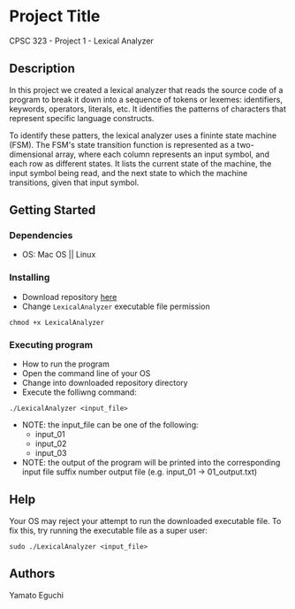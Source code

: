# Project Title

CPSC 323 - Project 1 - Lexical Analyzer

## Description

In this project we created a lexical analyzer that reads the source code of a program to break it down into a sequence of tokens or lexemes: identifiers, keywords, operators, literals, etc. It identifies the patterns of characters that represent specific language constructs.

To identify these patters, the lexical analyzer uses a fininte state machine (FSM). The FSM's state transition function is represented as a two-dimensional array, where each column represents an input symbol, and each row as different states. It lists the current state of the machine, the input symbol being read, and the next state to which the machine transitions, given that input symbol.

## Getting Started

### Dependencies

* OS: Mac OS || Linux

### Installing

* Download repository [here](https://drive.google.com/drive/folders/1-hHyjDu8-U9jEtvkZXcql5gZyLFBQCNO?usp=share_link)
* Change ```LexicalAnalyzer``` executable file permission
```
chmod +x LexicalAnalyzer
```

### Executing program

* How to run the program
* Open the command line of your OS
* Change into downloaded repository directory
* Execute the folliwng command:
```
./LexicalAnalyzer <input_file>
```
* NOTE: the input_file can be one of the following:
    * input_01
    * input_02
    * input_03
* NOTE: the output of the program will be printed into the corresponding input file suffix number output file (e.g. input_01 -> 01_output.txt)

## Help

Your OS may reject your attempt to run the downloaded executable file. To fix this, try running the executable file as a super user:
```
sudo ./LexicalAnalyzer <input_file>
```

## Authors

Yamato Eguchi